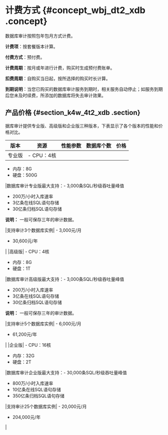 # 计费方式 {#concept_wbj_dt2_xdb .concept}

数据库审计按照包年包月方式计费。

**计费项**：按套餐版本计算。

**付费方式**：预付费。

**计费周期**：按月或年进行计费，购买时生成预付费账单。

**扣费周期**：自购买当日起，按所选择的购买时长计算。

**到期说明**：当您已购买的数据库审计服务到期时，相关服务自动停止；如服务到期后您未及时续费，所添加的数据库将失去审计效果。

## 产品价格 {#section_k4w_4t2_xdb .section}

据库审计提供专业版、高级版和企业版三种版本，下表显示了各个版本的性能和价格对比。

|版本|资源|性能参数|数据库个数|价格|
|--|--|----|-----|--|
|专业版| -   CPU：4核
-   内存：8G
-   硬盘：500G

 |数据库审计专业版最大支持：-   3,000条SQL/秒级吞吐量峰值
-   200万/小时入库速率
-   3亿条在线SQL语句存储
-   30亿条归档SQL语句存储

**说明：** 一般可保存三年的审计数据。

|支持审计3个数据库实例| -   3,000元/月
-   30,600元/年

 |
|高级版| -   CPU：4核
-   内存：8G
-   硬盘：1T

 |数据库审计高级版最大支持：-   3,000条SQL/秒级吞吐量峰值
-   200万/小时入库速率
-   3亿条在线SQL语句存储
-   30亿条归档SQL语句存储

**说明：** 一般可保存三年的审计数据。

|支持审计5个数据库实例| -   6,000元/月
-   61,200元/年

 |
|企业版| -   CPU：16核
-   内存：32G
-   硬盘：2T

 |数据库审计企业版最大支持：-   30,000条SQL/秒级吞吐量峰值
-   800万/小时入库速率
-   10亿条在线SQL语句存储
-   350亿条归档SQL语句存储

|支持审计25个数据库实例| -   20,000元/月
-   204,000元/年

 |

